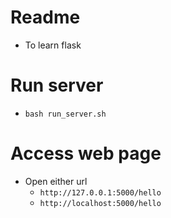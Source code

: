 # Readme
* To learn flask

# Run server
* ```bash run_server.sh```

# Access web page
* Open either url
   * ```http://127.0.0.1:5000/hello```
   * ```http://localhost:5000/hello```